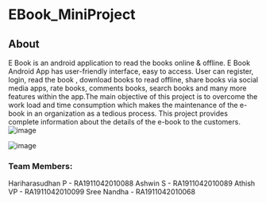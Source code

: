 # EBook_MiniProject
## About
E Book is an android application to read the books online & offline. E Book Android App has user-friendly interface, easy to access. User can register, login, read the book , download books to read offline, share books via social media apps, rate books, comments books, search books and many more features within the app.The main objective of this project is to overcome the work load and time consumption which makes the maintenance of the e-book in an organization as a tedious process. This project provides complete information about the details of the e-book to the customers. ![image](https://user-images.githubusercontent.com/68583898/154607942-0af884e4-7086-411d-98e2-a660881ccba4.png)


![image](https://user-images.githubusercontent.com/68583898/142465935-63077153-3d80-4adf-8b84-10522f751d28.png)

### Team Members:
Hariharasudhan P - RA1911042010088
Ashwin S         - RA1911042010089
Athish VP        - RA1911042010099
Sree Nandha      - RA1911042010068

